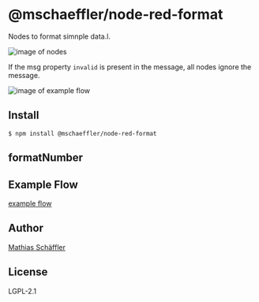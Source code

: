 # @mschaeffler/node-red-format

Nodes to format simnple data.l.

![image of nodes](https://github.com/m-schaeffler/node-red-my-nodes/raw/main/node-red-format/examples/format.png)

If the msg property `invalid` is present in the message, all nodes ignore the message.

![image of example flow](https://github.com/m-schaeffler/node-red-my-nodes/raw/main/node-red-format/examples/formatNumber.png)

## Install

```
$ npm install @mschaeffler/node-red-format
```

## formatNumber

## Example Flow

[example flow](https://github.com/m-schaeffler/node-red-my-nodes/raw/main/node-red-format/examples/format.json)

## Author

[Mathias Schäffler](https://github.com/m-schaeffler)

## License

LGPL-2.1
